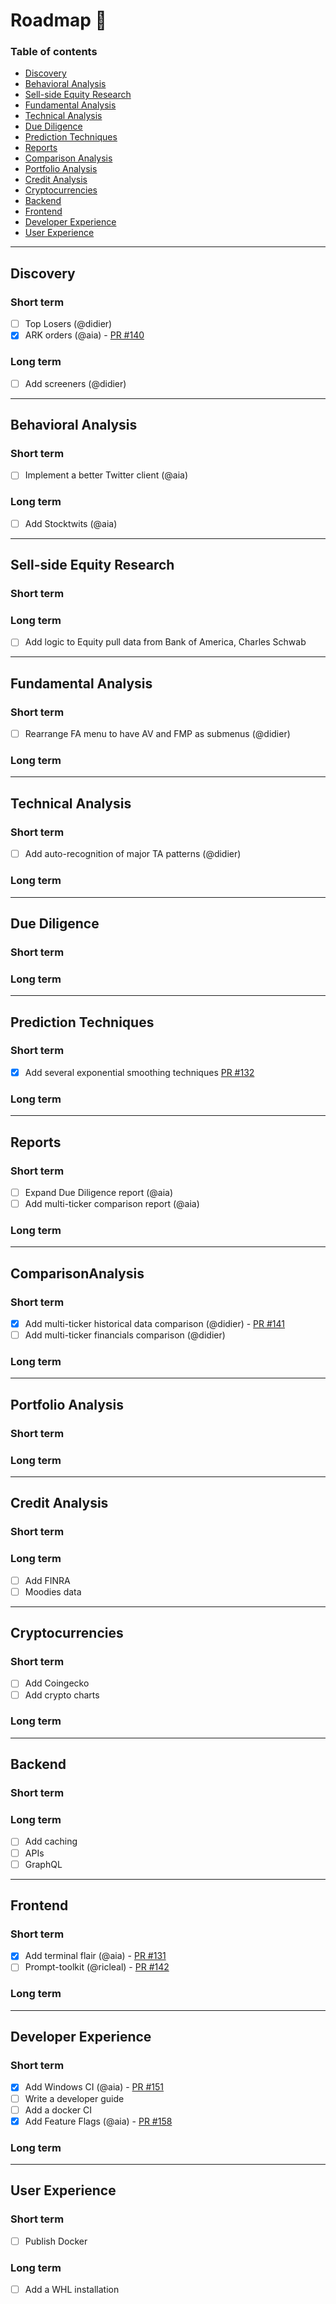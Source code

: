 # Roadmap 📍

### Table of contents

* [Discovery](#Discovery)
* [Behavioral Analysis](#Behavioral-Analysis)
* [Sell-side Equity Research](#Sell-side-Equity-Research)
* [Fundamental Analysis](#Fundamental-Analysis)
* [Technical Analysis](#Technical-Analysis)
* [Due Diligence](#Due-Diligence)
* [Prediction Techniques](#Prediction-Techniques)
* [Reports](#Reports)
* [Comparison Analysis](#Comparison-Analysis)
* [Portfolio Analysis](#Portfolio-Analysis)
* [Credit Analysis](#Credit-Analysis)
* [Cryptocurrencies](#Cryptocurrencies)
* [Backend](#Backend)
* [Frontend](#Frontend)
* [Developer Experience](#Developer-Experience)
* [User Experience](#User-Experience)

---

## Discovery

### Short term

- [ ] Top Losers (@didier)
- [x] ARK orders (@aia) - [PR #140](https://github.com/DidierRLopes/GamestonkTerminal/pull/140)

### Long term

- [ ] Add screeners (@didier)

---

## Behavioral Analysis

### Short term

- [ ] Implement a better Twitter client (@aia)

### Long term

- [ ] Add Stocktwits (@aia)

---

## Sell-side Equity Research

### Short term

### Long term

- [ ] Add logic to Equity pull data from Bank of America, Charles Schwab

---

## Fundamental Analysis

### Short term

- [ ] Rearrange FA menu to have AV and FMP as submenus (@didier)

### Long term

---

## Technical Analysis

### Short term

- [ ] Add auto-recognition of major TA patterns (@didier)

### Long term

---

## Due Diligence

### Short term

### Long term

---

## Prediction Techniques

### Short term

- [x] Add several exponential smoothing techniques [PR #132](https://github.com/DidierRLopes/GamestonkTerminal/pull/132)

### Long term

---

## Reports

### Short term

* [ ] Expand Due Diligence report (@aia)
* [ ] Add multi-ticker comparison report (@aia)

### Long term

---

## ComparisonAnalysis

### Short term

* [X] Add multi-ticker historical data comparison (@didier) - [PR #141](https://github.com/DidierRLopes/GamestonkTerminal/pull/141)
* [ ] Add multi-ticker financials comparison (@didier)

### Long term

---


## Portfolio Analysis

### Short term

### Long term

---

## Credit Analysis

### Short term

### Long term

- [ ] Add FINRA
- [ ] Moodies data

---

## Cryptocurrencies

### Short term

- [ ] Add Coingecko
- [ ] Add crypto charts

### Long term

---

## Backend

### Short term

### Long term

* [ ] Add caching
* [ ] APIs
* [ ] GraphQL

---

## Frontend

### Short term

- [x] Add terminal flair (@aia) - [PR #131](https://github.com/DidierRLopes/GamestonkTerminal/pull/131)
- [ ] Prompt-toolkit (@ricleal) - [PR #142](https://github.com/DidierRLopes/GamestonkTerminal/)

### Long term

---

## Developer Experience

### Short term

- [x] Add Windows CI (@aia) - [PR #151](https://github.com/DidierRLopes/GamestonkTerminal/pull/151)
- [ ] Write a developer guide
- [ ] Add a docker CI
- [x] Add Feature Flags (@aia) - [PR #158](https://github.com/DidierRLopes/GamestonkTerminal/pull/158)

### Long term

---

## User Experience

### Short term

- [ ] Publish Docker

### Long term

- [ ] Add a WHL installation

